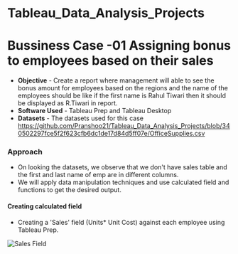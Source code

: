 # Tableau_Data_Analysis_Projects

# **Bussiness Case -01** Assigning bonus to employees based on their sales

* **Objective** - Create a report where management will able to see the bonus amount for employees based on the regions and the name of the employees should be like if the first name is Rahul Tiwari then it should be displayed as R.Tiwari in report.
* **Software Used** - Tableau Prep and Tableau Desktop
* **Datasets** - The datasets used for this case https://github.com/Pranshoo21/Tableau_Data_Analysis_Projects/blob/340502297fce5f2f623cfb6dc1de17d84d5ff07e/OfficeSupplies.csv

### Approach

* On looking the datasets, we observe that we don't have sales table and the first and last name of emp are in different columns.
* We will apply data manipulation techniques and use calculated field and functions to get the desired output.

####  Creating calculated field
* Creating a 'Sales' field (Units* Unit Cost) against each employee using Tableau Prep.

![Sales Field](https://user-images.githubusercontent.com/115392900/202212189-4ae38ad3-8e9e-4194-8be8-3948821ae052.png)
